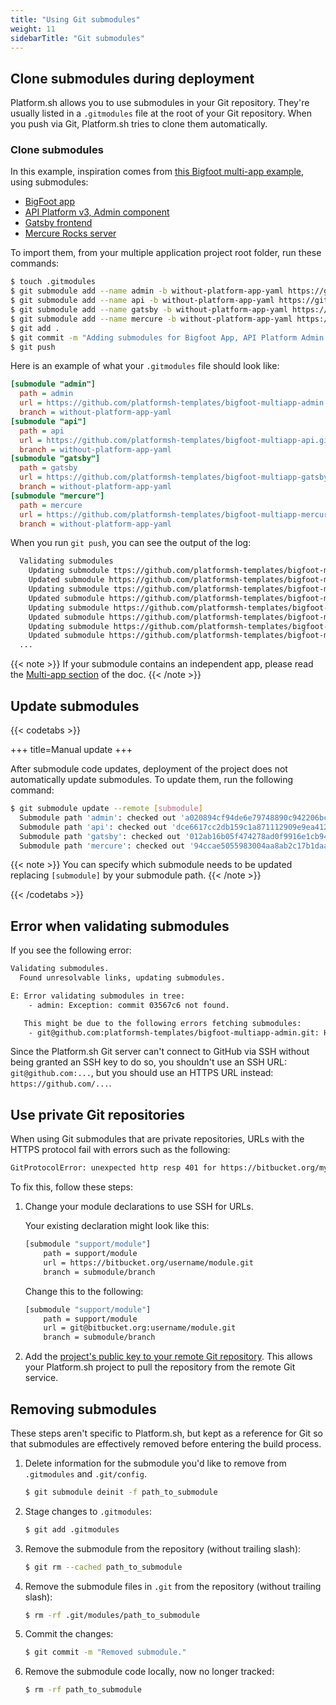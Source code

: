 ```yaml
---
title: "Using Git submodules"
weight: 11
sidebarTitle: "Git submodules"
---
```


## Clone submodules during deployment

Platform.sh allows you to use submodules in your Git repository.
They're usually listed in a `.gitmodules` file at the root of your Git repository.
When you push via Git, Platform.sh tries to clone them automatically.

### Clone submodules
In this example, inspiration comes from [this Bigfoot multi-app example](https://github.com/platformsh-templates/bigfoot-multiapp/tree/multiapp-subfolders-applications), using submodules:

- [BigFoot app](https://github.com/platformsh-templates/bigfoot-multiapp-api/tree/without-platform-app-yaml)
- [API Platform v3, Admin component](https://github.com/platformsh-templates/bigfoot-multiapp-admin/tree/without-platform-app-yaml)
- [Gatsby frontend](https://github.com/platformsh-templates/bigfoot-multiapp-gatsby/tree/without-platform-app-yaml)
- [Mercure Rocks server](https://github.com/platformsh-templates/bigfoot-multiapp-mercure/tree/without-platform-app-yaml)

To import them, from your multiple application project root folder, run these commands:

```bash
$ touch .gitmodules
$ git submodule add --name admin -b without-platform-app-yaml https://github.com/platformsh-templates/bigfoot-multiapp-admin.git admin
$ git submodule add --name api -b without-platform-app-yaml https://github.com/platformsh-templates/bigfoot-multiapp-api.git api
$ git submodule add --name gatsby -b without-platform-app-yaml https://github.com/platformsh-templates/bigfoot-multiapp-gatsby.git gatsby
$ git submodule add --name mercure -b without-platform-app-yaml https://github.com/platformsh-templates/bigfoot-multiapp-mercure.git mercure
$ git add .
$ git commit -m "Adding submodules for Bigfoot App, API Platform Admin component, Gatsby frontend and Mercure Rocks server"
$ git push
```

Here is an example of what your ``.gitmodules`` file should look like:

```ini
[submodule "admin"]
  path = admin
  url = https://github.com/platformsh-templates/bigfoot-multiapp-admin.git
  branch = without-platform-app-yaml
[submodule "api"]
  path = api
  url = https://github.com/platformsh-templates/bigfoot-multiapp-api.git
  branch = without-platform-app-yaml
[submodule "gatsby"]
  path = gatsby
  url = https://github.com/platformsh-templates/bigfoot-multiapp-gatsby.git
  branch = without-platform-app-yaml
[submodule "mercure"]
  path = mercure
  url = https://github.com/platformsh-templates/bigfoot-multiapp-mercure.git
  branch = without-platform-app-yaml
```

When you run ``git push``, you can see the output of the log:

```bash
  Validating submodules
    Updating submodule ttps://github.com/platformsh-templates/bigfoot-multiapp-admin.git
    Updated submodule https://github.com/platformsh-templates/bigfoot-multiapp-admin.git: 549 references updated.
    Updating submodule ttps://github.com/platformsh-templates/bigfoot-multiapp-api.git
    Updated submodule https://github.com/platformsh-templates/bigfoot-multiapp-api.git: 898 references updated.
    Updating submodule https://github.com/platformsh-templates/bigfoot-multiapp-gatsby.git
    Updated submodule https://github.com/platformsh-templates/bigfoot-multiapp-gatsby.git: 257 references updated.
    Updating submodule https://github.com/platformsh-templates/bigfoot-multiapp-mercure.git
    Updated submodule https://github.com/platformsh-templates/bigfoot-multiapp-mercure.git: 124 references updated.
  ...
```

{{< note >}}
If your submodule contains an independent app, please read the [Multi-app section](/create-apps/multi-app/project-structure#configuration-separate-from-code-git-submodules) of the doc.
{{< /note >}}

## Update submodules

{{< codetabs >}}

+++
title=Manual update
+++

After submodule code updates, deployment of the project does not automatically update submodules. To update them, run the following command:

```bash
$ git submodule update --remote [submodule]
  Submodule path 'admin': checked out 'a020894cf94de6e79748890c942206bc7af752af'
  Submodule path 'api': checked out 'dce6617cc2db159c1a871112909e9ea4121135ec'
  Submodule path 'gatsby': checked out '012ab16b05f474278ad0f9916e1cb94fc9df5ba4'
  Submodule path 'mercure': checked out '94ccae5055983004aa8ab2c17b1daabd0c0a4927'
```

{{< note >}}
You can specify which submodule needs to be updated replacing ``[submodule]`` by your submodule path.
{{< /note >}}



[//]: # ( )
[//]: # ( +++ )

[//]: # (title=using Source Operation)

[//]: # ( +++ )

[//]: # (You can use [Source Operation]&#40;create-apps/source-operations&#41; to ease updates of your submodules by adding this line of code into your `.platform.app.yaml` &#40;or `.platform/applications.yaml`&#41; file:)

[//]: # ( yaml )

[//]: # (source:)

[//]: # (    operations:)

[//]: # (        rebuild:)

[//]: # (            command: |)

[//]: # (                set -e)

[//]: # (                git submodule update --init --recursive)

[//]: # (                git submodule update --remote --checkout)

[//]: # (                git add admin api gatsby mercure)

[//]: # (                git commit -m "Updating submodules admin, api, gatsby and mercure")

{{< /codetabs >}}

## Error when validating submodules

If you see the following error:

```bash
Validating submodules.
  Found unresolvable links, updating submodules.

E: Error validating submodules in tree:
    - admin: Exception: commit 03567c6 not found.

   This might be due to the following errors fetching submodules:
    - git@github.com:platformsh-templates/bigfoot-multiapp-admin.git: HangupException: The remote server unexpectedly closed the connection.
```

Since the Platform.sh Git server can't connect to GitHub via SSH without being granted an SSH key to do so, you shouldn't use an SSH URL: ``git@github.com:...``, but you should use an HTTPS URL instead: ``https://github.com/...``.

## Use private Git repositories

When using Git submodules that are private repositories, URLs with the HTTPS protocol fail with errors such as the following:

```bash
GitProtocolError: unexpected http resp 401 for https://bitbucket.org/myusername/mymodule.git/info/refs?service=git-upload-pack
```

To fix this, follow these steps:

1. Change your module declarations to use SSH for URLs.

    Your existing declaration might look like this:

    ```bash {location=".gitmodules"}
    [submodule "support/module"]
        path = support/module
        url = https://bitbucket.org/username/module.git
        branch = submodule/branch
    ```

    Change this to the following:

    ```bash {location=".gitmodules"}
    [submodule "support/module"]
        path = support/module
        url = git@bitbucket.org:username/module.git
        branch = submodule/branch
    ```

2. Add the [project's public key to your remote Git repository](./private-repository.md).
   This allows your Platform.sh project to pull the repository from the remote Git service.

## Removing submodules

These steps aren't specific to Platform.sh, but kept as a reference for Git so that submodules are effectively removed before entering the build process.

1. Delete information for the submodule you'd like to remove from `.gitmodules` and `.git/config`.
   ```bash
   $ git submodule deinit -f path_to_submodule
    ```

2. Stage changes to `.gitmodules`:

    ```bash
    $ git add .gitmodules
    ```
3. Remove the submodule from the repository (without trailing slash):

    ```bash
    $ git rm --cached path_to_submodule
    ```

4. Remove the submodule files in `.git` from the repository  (without trailing slash):

    ```bash
    $ rm -rf .git/modules/path_to_submodule
    ```

5. Commit the changes:

    ```bash
    $ git commit -m "Removed submodule."
    ```

6. Remove the submodule code locally, now no longer tracked:

    ```bash
    $ rm -rf path_to_submodule
    ```

[//]: # (TODO FHK : as i change the process command, i don't know if we need to keep this credit to Mahdi Yusuf)
[//]: # ({{< note title="Credit" theme="info" >}})

[//]: # (Original can be found in a [gist by Mahdi Yusuf]&#40;https://gist.github.com/myusuf3/7f645819ded92bda6677&#41;, replicated here for internal linking.)

[//]: # ({{< /note >}})

